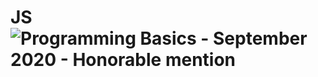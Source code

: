 # JS![Programming Basics - September 2020 - Honorable mention](https://user-images.githubusercontent.com/72206861/114840418-75874800-9ddf-11eb-8b74-f3dae1c7d666.jpeg)
